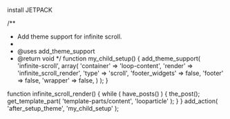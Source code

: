 install JETPACK



/**
 * Add theme support for infinite scroll.
 *
 * @uses add_theme_support
 * @return void
 */
function my_child_setup() {
    add_theme_support( 'infinite-scroll', array(
        'container'      => 'loop-content',
        'render'         => 'infinite_scroll_render',
        'type'           => 'scroll',
        'footer_widgets' => false,
        'footer' => false,
        'wrapper' => false,
    ) );
}

function infinite_scroll_render() {
    while ( have_posts() ) {
        the_post();
        get_template_part( 'template-parts/content', 'looparticle' );
    }
}
add_action( 'after_setup_theme', 'my_child_setup' );

